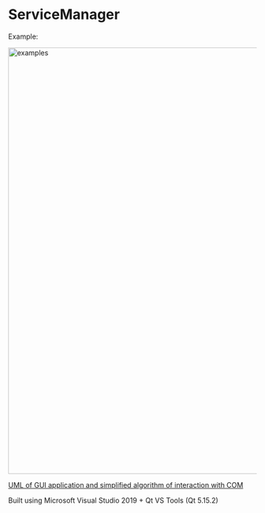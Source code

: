 # ServiceManager

Example:

<img width="863" alt="examples" src="https://user-images.githubusercontent.com/48870780/192868007-906c341f-009e-4b47-b701-de898b718a0d.png">

[UML of GUI application and simplified algorithm of interaction with COM](https://github.com/whoisvaska/ServiceManager/blob/master/uml_and_algorithm.pdf)

Built using Microsoft Visual Studio 2019 + Qt VS Tools (Qt 5.15.2)
  

